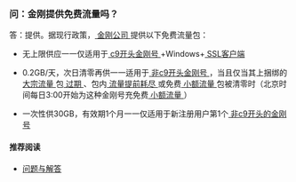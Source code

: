### 问：金刚提供免费流量吗？
答：提供。据现行政策，[ 金刚公司 ](https://a2zitpro.github.io/web/金刚公司)提供以下免费流量包：<br>

- 无上限供应一一仅适用于[ c9开头金刚号 ](https://a2zitpro.github.io/web/获取c9开头金刚号)+Windows+[ SSL客户端 ](https://a2zitpro.github.io/web/)

- 0.2GB/天，次日清零再供一一适用于[ 非c9开头金刚号 ](https://a2zitpro.github.io/web/万能金刚号)，当且仅当其上捆绑的[ 大宗流量 ](https://a2zitpro.github.io/web/大宗流量)包[ 过期 ](https://a2zitpro.github.io/web/流量过期)、包内[ 流量提前耗尽 ](https://a2zitpro.github.io/web/流量提前耗尽)或免费[ 小额流量 ](https://a2zitpro.github.io/web/小额流量)包被清零时（北京时间每日3:00开始为这种金刚号充免费[ 小额流量 ](https://a2zitpro.github.io/web/小额流量)）

- 一次性供30GB，有效期1个月一一仅适用于新注册用户第1个[ 非c9开头的金刚号 ](https://a2zitpro.github.io/web/万能金刚号)

#### 推荐阅读
- [ 问题与解答 ](https://a2zitpro.github.io/web/问题与解答)

